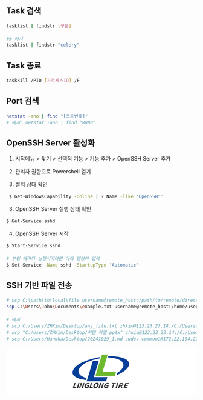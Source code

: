 ## Task 검색
```sh
tasklist | findstr [구문]

## 예시
tasklist | findstr "celery"
```

## Task 종료
```sh
taskkill /PID [프로세스ID] /F
```

## Port 검색
```sh
netstat -ano | find "[포트번호]"
# 예시: netstat -ano | find "8080"
```

## OpenSSH Server 활성화
1) 시작메뉴 > 찾기 > 선택적 기능 > 기능 추가 > OpenSSH Server 추가

2) 관리자 권한으로 Powershell 열기

2) 설치 상태 확인
```sh
 $ Get-WindowsCapability -Online | ? Name -like 'OpenSSH*'
 ```

 3) OpenSSH Server 실행 상태 확인
 ```sh
 $ Get-Service sshd
 ```

 4) OpenSSH Server 시작
 ```sh
 $ Start-Service sshd

 # 부팅 때마다 실행시키려면 아래 명령어 입력
 $ Set-Service -Name sshd -StartupType 'Automatic'
 ```
 
## SSH 기반 파일 전송
```sh
# scp C:\path\to\local\file username@remote_host:/path/to/remote/directory
scp C:\Users\John\Documents\example.txt username@remote_host:/home/username/

# 예시
# scp C:/Users/ZHKim/Desktop/any_file.txt zhkim@123.23.23.14:/C:/Users/RemoteZHKim/Desktop
# scp "C:/Users/ZHKim/Desktop/어떤 파일.pptx" zhkim@123.23.23.14:/C:/Users/RemoteZHKim/Desktop
# scp C:/Users/Hanwha/Desktop/20241029_1.md swdev.common1@172.22.104.226:/C:/Users/swdev.common1/Desktop/20241029_1.md
```


![alt text](image.png)